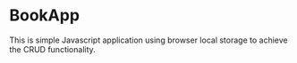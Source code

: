 # BookApp

This is simple Javascript application using browser local storage to achieve the CRUD functionality.

